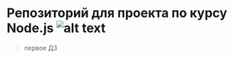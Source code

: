 # Репозиторий для проекта по курсу Node.js ![alt text](https://saeculumsolutions.com/wp-content/uploads/2018/03/nodejs.png)
> первое ДЗ

